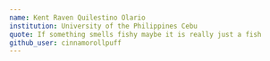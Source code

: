 ```yaml
---
name: Kent Raven Quilestino Olario
institution: University of the Philippines Cebu
quote: If something smells fishy maybe it is really just a fish
github_user: cinnamorollpuff
---
```

